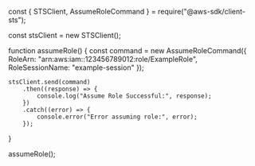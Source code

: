 const { STSClient, AssumeRoleCommand } = require("@aws-sdk/client-sts");

const stsClient = new STSClient();

function assumeRole() {
    const command = new AssumeRoleCommand({
        RoleArn: "arn:aws:iam::123456789012:role/ExampleRole",
        RoleSessionName: "example-session"
    });

    stsClient.send(command)
        .then((response) => {
            console.log("Assume Role Successful:", response);
        })
        .catch((error) => {
            console.error("Error assuming role:", error);
        });
}

assumeRole();
